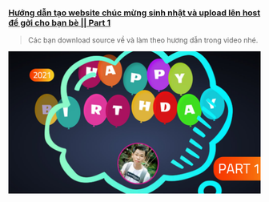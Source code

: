 ### [Hướng dẫn tạo website chúc mừng sinh nhật và upload lên host để gởi cho bạn bè || Part 1](https://youtu.be/I23yf5XIvpA)
> Các bạn download source về và làm theo hương dẫn trong video nhé.


![cover picture](./hpbd2021p1.jpg)
